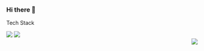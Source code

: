 ### Hi there 👋


Tech Stack


<div>
<img src="https://img.shields.io/badge/Java-lightgreen?style=flat&logo=Java&logoColor=007396"/>
<img src="https://img.shields.io/badge/Python-lightyellow?style=flat&logo=Python&logoColor=3776AB"/>
</div>


<img align='right' src="http://mazassumnida.wtf/api/v2/generate_badge?boj=com10493">


<!--
**CSeoyeon/Cseoyeon** is a ✨ _special_ ✨ repository because its `README.md` (this file) appears on your GitHub profile.

Here are some ideas to get you started:

- 🔭 I’m currently working on ...
- 🌱 I’m currently learning ...
- 👯 I’m looking to collaborate on ...
- 🤔 I’m looking for help with ...
- 💬 Ask me about ...
- 📫 How to reach me: ...
- 😄 Pronouns: ...
- ⚡ Fun fact: ...
-->
